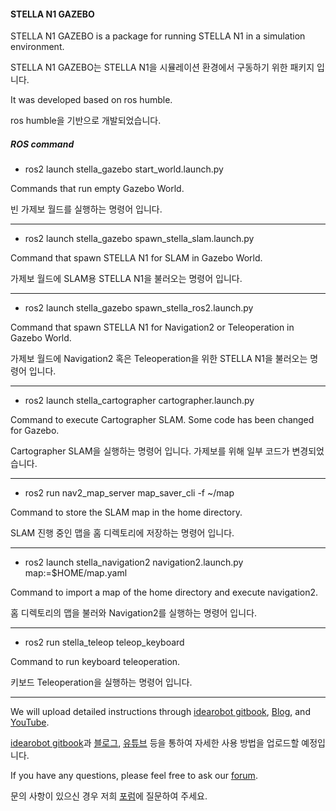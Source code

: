 #### STELLA N1 GAZEBO

STELLA N1 GAZEBO is a package for running STELLA N1 in a simulation environment.

STELLA N1 GAZEBO는 STELLA N1을 시뮬레이션 환경에서 구동하기 위한 패키지 입니다.

It was developed based on ros humble.

ros humble을 기반으로 개발되었습니다.

##### ROS command

+ ros2 launch stella_gazebo start_world.launch.py

Commands that run empty Gazebo World.

빈 가제보 월드를 실행하는 명령어 입니다.

---

+ ros2 launch stella_gazebo spawn_stella_slam.launch.py

Command that spawn STELLA N1 for SLAM in Gazebo World.

가제보 월드에 SLAM용 STELLA N1을 불러오는 명령어 입니다.

---

+ ros2 launch stella_gazebo spawn_stella_ros2.launch.py

Command that spawn STELLA N1 for Navigation2 or Teleoperation in Gazebo World.

가제보 월드에 Navigation2 혹은 Teleoperation을 위한 STELLA N1을 불러오는 명령어 입니다.

---

+ ros2 launch stella_cartographer cartographer.launch.py

Command to execute Cartographer SLAM. Some code has been changed for Gazebo.

Cartographer SLAM을 실행하는 명령어 입니다. 가제보를 위해 일부 코드가 변경되었습니다.

---

+ ros2 run nav2_map_server map_saver_cli -f ~/map

Command to store the SLAM map in the home directory.

SLAM 진행 중인 맵을 홈 디렉토리에 저장하는 명령어 입니다.

---

+ ros2 launch stella_navigation2 navigation2.launch.py map:=$HOME/map.yaml

Command to import a map of the home directory and execute navigation2.

홈 디렉토리의 맵을 불러와 Navigation2를 실행하는 명령어 입니다.

---

+ ros2 run stella_teleop teleop_keyboard

Command to run keyboard teleoperation.

키보드 Teleoperation을 실행하는 명령어 입니다. 

---

We will upload detailed instructions through [idearobot gitbook](https://idearobot.gitbook.io/idearobot), [Blog](https://blog.naver.com/idea_robot), and [YouTube](https://www.youtube.com/@idearobot).

[idearobot gitbook](https://idearobot.gitbook.io/idearobot)과 [블로그](https://blog.naver.com/idea_robot), [유튜브](https://www.youtube.com/@idearobot) 등을 통하여 자세한 사용 방법을 업로드할 예정입니다.


If you have any questions, please feel free to ask our [forum](https://idea.synology.me/).

문의 사항이 있으신 경우 저희 [포럼](https://idea.synology.me/)에 질문하여 주세요.
